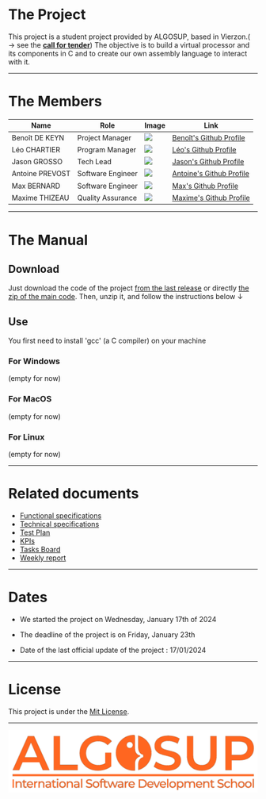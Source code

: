 # The Project

This project is a student project provided by ALGOSUP, based in Vierzon.( → see the [**call for tender**](/documents/.data/Call_for_tender_-_2023-2024_Project_3_Virtual_Processor.pdf))
The objective is to build a virtual processor and its components in C and to create our own assembly language to interact with it.

<hr>

# The Members

| Name            | Role              | Image                                                        | Link                                                         |
| ---------------- | ----------------- | ------------------------------------------------------------ | ------------------------------------------------------------ |
| Benoît DE KEYN | Project Manager   | <img src="https://avatars.githubusercontent.com/u/146000855" width="150px"> | [Benoît\'s Github Profile](https://github.com/benoitdekeyn-algosup) |
| Léo CHARTIER    | Program Manager   | <img src="https://avatars.githubusercontent.com/u/91249751" width="150px"> | [Léo\'s Github Profile](https://github.com/leo-chartier) |
| Jason GROSSO    | Tech Lead         | <img src="https://avatars.githubusercontent.com/u/114397870" width="150px"> | [Jason\'s Github Profile](https://github.com/jasonGROSSO) |
| Antoine PREVOST | Software Engineer | <img src="https://avatars.githubusercontent.com/u/81081224" width="150px"> | [Antoine\'s Github Profile](https://github.com/TechXplorerFR) |
| Max BERNARD     | Software Engineer | <img src="https://avatars.githubusercontent.com/u/80251657?" width="150px"> | [Max\'s Github Profile](https://github.com/maxbernard3) |
| Maxime THIZEAU  | Quality Assurance | <img src="https://avatars.githubusercontent.com/u/145995586" width="150px"> | [Maxime\'s Github Profile](https://github.com/MaximeTAlgosup) |

<hr>

# The Manual

## Download

Just download the code of the project [from the last release](https://github.com/algosup/2023-2024-project-3-virtual-processor-team-4/releases) or directly [the zip of the main code](https://github.com/algosup/2023-2024-project-3-virtual-processor-team-4/archive/refs/heads/main.zip).
Then, unzip it, and follow the instructions below ↓

## Use

You first need to install 'gcc' (a C compiler) on your machine

### For Windows

(empty for now)

### For MacOS

(empty for now)

### For Linux

(empty for now)

<hr>

# Related documents

- [Functional specifications](https://github.com/algosup/2023-2024-project-3-virtual-processor-team-4/blob/main/documents/functional/functionalSpecification.md)
- [Technical specifications](https://github.com/algosup/2023-2024-project-3-virtual-processor-team-4/blob/main/documents/technical/technicalSpecification.md)
- [Test Plan](https://github.com/algosup/2023-2024-project-3-virtual-processor-team-4/blob/main/documents/QA/testPlan.md)
- [KPIs](https://algosup-my.sharepoint.com/:x:/r/personal/benoit_dekeyn_algosup_com/_layouts/15/doc2.aspx?sourcedoc=%7BA6E7D73D-0366-4F0D-A4B7-932DC4AE6EF2%7D&file=Livre.xlsx&action=editnew&mobileredirect=true&wdNewAndOpenCt=1705502980352&ct=1705502980709&wdOrigin=OFFICECOM-WEB.MAIN.NEW&wdPreviousSessionSrc=HarmonyWeb&wdPreviousSession=67a6512f-83b6-47d1-a15c-38e269217ee2&cid=0ee4bf9b-ef3d-4f55-9a31-d0b5b0c875d8)
- [Tasks Board](https://trello.com/b/fyHkoXl9/virtual-processor-team-4)
- [Weekly report](https://github.com/algosup/2023-2024-project-3-virtual-processor-team-4/blob/main/documents/management/Weekly%20Report/Cumulative.md)

<hr>

# Dates

- We started the project on Wednesday, January 17th of 2024

- The deadline of the project is on Friday, January 23th

- Date of the last official update of the project : 17/01/2024

<hr>

# License

This project is under the [Mit License](LICENSE).

<hr>
<img src="documents/.data/pictures/algosup-logo.png" width="750px">
